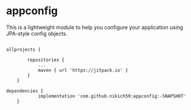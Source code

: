 # appconfig
This is a lightweight module to help you configure your application using JPA-style config objects.

<code>
allprojects {<br/>
		repositories {
			...
			maven { url 'https://jitpack.io' }
		}
	}
</code>

<code>
dependencies {
	        implementation 'com.github.nikich59:appconfig:-SNAPSHOT'
	}
</code>

